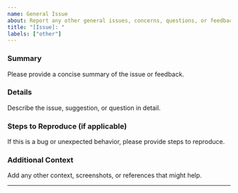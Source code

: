 ```yaml
---
name: General Issue
about: Report any other general issues, concerns, questions, or feedback. 
title: "[Issue]: "
labels: ["other"]
---
```


### Summary
Please provide a concise summary of the issue or feedback.

### Details
Describe the issue, suggestion, or question in detail.

### Steps to Reproduce (if applicable)
If this is a bug or unexpected behavior, please provide steps to reproduce.

### Additional Context
Add any other context, screenshots, or references that might help.

---
